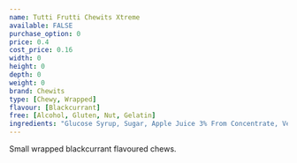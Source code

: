 ```yaml
---
name: Tutti Frutti Chewits Xtreme
available: FALSE
purchase_option: 0
price: 0.4
cost_price: 0.16
width: 0
height: 0
depth: 0
weight: 0
brand: Chewits
type: [Chewy, Wrapped]
flavour: [Blackcurrant]
free: [Alcohol, Gluten, Nut, Gelatin]
ingredients: "Glucose Syrup, Sugar, Apple Juice 3% From Concentrate, Vegetable Oil, Citric Acid, Lactic Acid, Egg White, Hydrolysed Rice Protein, Flavouring, Colour: Anthocyanin"
---
```

Small wrapped blackcurrant flavoured chews.